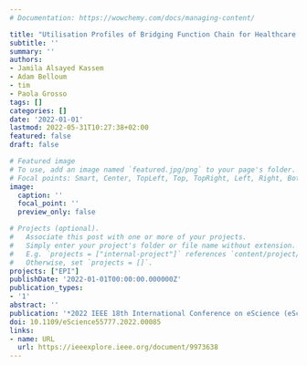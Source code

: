 ```yaml
---
# Documentation: https://wowchemy.com/docs/managing-content/

title: "Utilisation Profiles of Bridging Function Chain for Healthcare Use Cases"
subtitle: ''
summary: ''
authors:
- Jamila Alsayed Kassem
- Adam Belloum
- tim
- Paola Grosso
tags: []
categories: []
date: '2022-01-01'
lastmod: 2022-05-31T10:27:38+02:00
featured: false
draft: false

# Featured image
# To use, add an image named `featured.jpg/png` to your page's folder.
# Focal points: Smart, Center, TopLeft, Top, TopRight, Left, Right, BottomLeft, Bottom, BottomRight.
image:
  caption: ''
  focal_point: ''
  preview_only: false

# Projects (optional).
#   Associate this post with one or more of your projects.
#   Simply enter your project's folder or file name without extension.
#   E.g. `projects = ["internal-project"]` references `content/project/deep-learning/index.md`.
#   Otherwise, set `projects = []`.
projects: ["EPI"]
publishDate: '2022-01-01T00:00:00.000000Z'
publication_types:
- '1'
abstract: ''
publication: '*2022 IEEE 18th International Conference on eScience (eScience)*'
doi: 10.1109/eScience55777.2022.00085
links:
- name: URL
  url: https://ieeexplore.ieee.org/document/9973638
---
```

